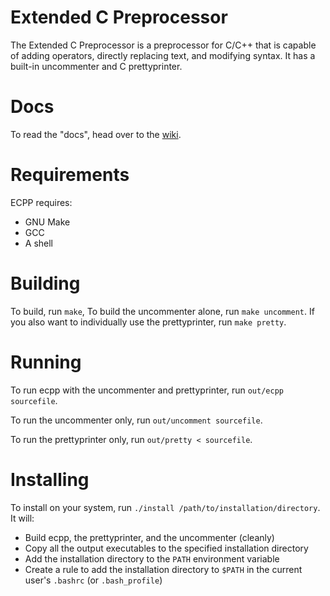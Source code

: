 # Extended C Preprocessor

The Extended C Preprocessor is a preprocessor for C/C++ that is capable of adding operators, directly replacing text, and modifying syntax. It has a built-in uncommenter and C prettyprinter.

# Docs

To read the "docs", head over to the [wiki](//github.com/aaronryank/ecpp/wiki).

# Requirements

ECPP requires:

 - GNU Make
 - GCC
 - A shell

# Building

To build, run `make`, To build the uncommenter alone, run `make uncomment`. If you also want to individually use the prettyprinter, run `make pretty`.

# Running

To run ecpp with the uncommenter and prettyprinter, run `out/ecpp sourcefile`.

To run the uncommenter only, run `out/uncomment sourcefile`.

To run the prettyprinter only, run `out/pretty < sourcefile`.

# Installing

To install on your system, run `./install /path/to/installation/directory`. It will:

 - Build ecpp, the prettyprinter, and the uncommenter (cleanly)
 - Copy all the output executables to the specified installation directory
 - Add the installation directory to the `PATH` environment variable
 - Create a rule to add the installation directory to `$PATH` in the current user's `.bashrc` (or `.bash_profile`)
